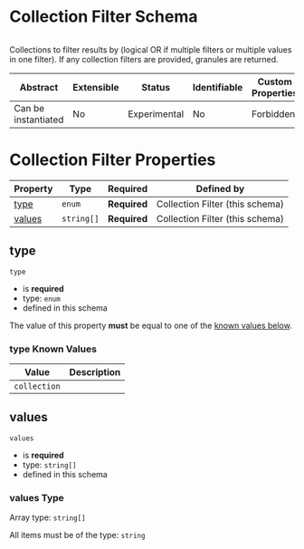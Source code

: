 
# Collection Filter Schema

```
```

Collections to filter results by (logical OR if multiple filters or multiple values in one filter). If any collection filters are provided, granules are returned.

| Abstract | Extensible | Status | Identifiable | Custom Properties | Additional Properties | Defined In |
|----------|------------|--------|--------------|-------------------|-----------------------|------------|
| Can be instantiated | No | Experimental | No | Forbidden | Forbidden | [collectionFilter.json](collectionFilter.json) |

# Collection Filter Properties

| Property | Type | Required | Defined by |
|----------|------|----------|------------|
| [type](#type) | `enum` | **Required** | Collection Filter (this schema) |
| [values](#values) | `string[]` | **Required** | Collection Filter (this schema) |

## type


`type`

* is **required**
* type: `enum`
* defined in this schema

The value of this property **must** be equal to one of the [known values below](#type-known-values).

### type Known Values
| Value | Description |
|-------|-------------|
| `collection` |  |




## values


`values`

* is **required**
* type: `string[]`
* defined in this schema

### values Type


Array type: `string[]`

All items must be of the type:
`string`









